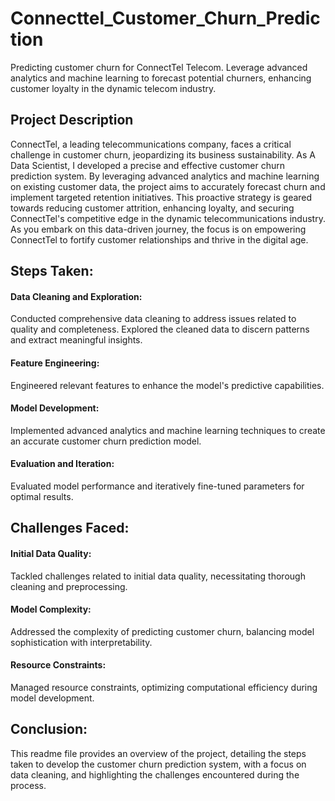 # Connecttel_Customer_Churn_Prediction
Predicting customer churn for ConnectTel Telecom. Leverage advanced analytics and machine learning to forecast potential churners, enhancing customer loyalty in the dynamic telecom industry.

## Project Description
ConnectTel, a leading telecommunications company, faces a critical challenge in customer churn, jeopardizing its business sustainability. As A Data Scientist, I developed a precise and effective customer churn prediction system. By leveraging advanced analytics and machine learning on existing customer data, the project aims to accurately forecast churn and implement targeted retention initiatives. This proactive strategy is geared towards reducing customer attrition, enhancing loyalty, and securing ConnectTel's competitive edge in the dynamic telecommunications industry. As you embark on this data-driven journey, the focus is on empowering ConnectTel to fortify customer relationships and thrive in the digital age.

## Steps Taken:
#### Data Cleaning and Exploration:
Conducted comprehensive data cleaning to address issues related to quality and completeness.
Explored the cleaned data to discern patterns and extract meaningful insights.

#### Feature Engineering:
Engineered relevant features to enhance the model's predictive capabilities.

#### Model Development:
Implemented advanced analytics and machine learning techniques to create an accurate customer churn prediction model.

#### Evaluation and Iteration:
Evaluated model performance and iteratively fine-tuned parameters for optimal results. 

## Challenges Faced:

#### Initial Data Quality:
Tackled challenges related to initial data quality, necessitating thorough cleaning and preprocessing.

#### Model Complexity:
Addressed the complexity of predicting customer churn, balancing model sophistication with interpretability.

#### Resource Constraints:
Managed resource constraints, optimizing computational efficiency during model development.

## Conclusion:
This readme file provides an overview of the project, detailing the steps taken to develop the customer churn prediction system, with a focus on data cleaning, and highlighting the challenges encountered during the process.
